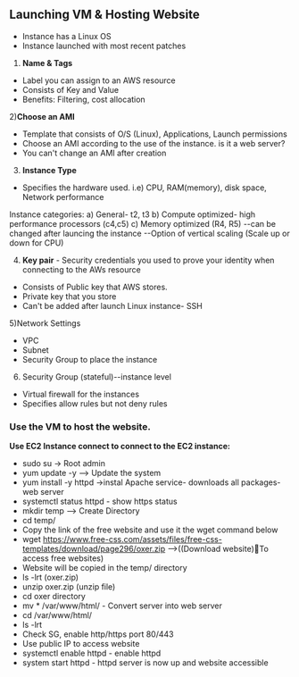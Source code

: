 ## Launching VM & Hosting Website
- Instance has a Linux OS
- Instance launched with most recent patches

1) **Name & Tags**
- Label you can assign to an AWS resource
- Consists of Key and Value
- Benefits: Filtering, cost allocation

2)**Choose an AMI**
- Template that consists of O/S (Linux), Applications, Launch permissions
- Choose an AMI according to the use of the instance. is it a web server?
- You can't change an AMI after creation

3) **Instance Type**
- Specifies the hardware used. i.e) CPU, RAM(memory), disk space, Network performance

Instance categories: 
a) General- t2, t3
b) Compute optimized- high performance processors (c4,c5)
c) Memory optimized (R4, R5)
--can be changed after launcing the instance
--Option of vertical scaling (Scale up or down for CPU)

4) **Key pair** - Security credentials you used to prove your identity when connecting to the AWs resource
- Consists of Public key that AWS stores.
- Private key that you store
- Can't be added after launch
Linux instance- SSH

5)Network Settings
- VPC
- Subnet
- Security Group to place the instance

6) Security Group (stateful)--instance level
- Virtual firewall for the instances
- Specifies allow rules but not deny rules

### Use the VM to host the website.
**Use EC2 Instance connect to connect to the EC2 instance:**
- sudo su -> Root admin
-  yum update -y --> Update the system
- yum install -y httpd ->instal Apache service- downloads all packages- web server
- systemctl status httpd - show https status
- mkdir temp --> Create Directory
- cd temp/
- Copy the link of the free website and use it the wget command below
- wget https://www.free-css.com/assets/files/free-css-templates/download/page296/oxer.zip -->((Download website)To access free websites)
- Website will be copied in the temp/ directory
- ls -lrt (oxer.zip)
- unzip oxer.zip (unzip file)
- cd oxer directory
- mv * /var/www/html/ -  Convert server into web server
- cd /var/www/html/
- ls -lrt
- Check SG, enable http/https port 80/443
- Use public IP to access website
- systemctl enable httpd - enable httpd
- system start httpd - httpd server is now up and website accessible 
